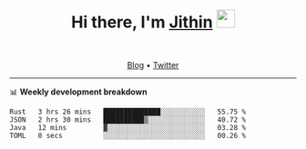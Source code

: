 <h1 align="center">Hi there, I'm <a href="https://jithset.github.io/" target="_blank">Jithin</a> <img
src="https://github.com/blackcater/blackcater/raw/main/images/Hi.gif" height="32" /></h1>

<br />

<p align="center">
  <a href="https://jithset.github.io">Blog</a> •
  <a href="https://twitter.com/jithset">Twitter</a>
</p>

---

📊 **Weekly development breakdown**

<!--START_SECTION:waka-->

```text
Rust   3 hrs 26 mins   ██████████████░░░░░░░░░░░   55.75 %
JSON   2 hrs 30 mins   ██████████▒░░░░░░░░░░░░░░   40.72 %
Java   12 mins         ▓░░░░░░░░░░░░░░░░░░░░░░░░   03.28 %
TOML   0 secs          ░░░░░░░░░░░░░░░░░░░░░░░░░   00.26 %
```

<!--END_SECTION:waka-->

